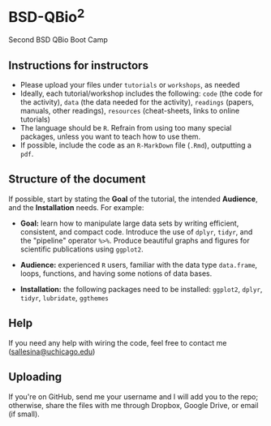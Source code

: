 # BSD-QBio$^2$
Second BSD QBio Boot Camp

## Instructions for instructors
- Please upload your files under `tutorials` or `workshops`, as needed
- Ideally, each tutorial/workshop includes the following: `code` (the code for the activity), `data` (the data needed for the activity), `readings` (papers, manuals, other readings), `resources` (cheat-sheets, links to online tutorials)
- The language should be `R`. Refrain from using too many special packages, unless you want to teach how to use them.
- If possible, include the code as an `R-MarkDown` file (`.Rmd`), outputting a `pdf`.

## Structure of the document
If possible, start by stating the **Goal** of the tutorial, the intended **Audience**, and the **Installation** needs. For example:

- **Goal:** learn how to manipulate large data sets by writing efficient, consistent, and compact code. Introduce the use of `dplyr`, `tidyr`, and the "pipeline" operator `%>%`. Produce beautiful graphs and figures for scientific publications using `ggplot2`.

- **Audience:** experienced `R` users, familiar with the data type `data.frame`, loops, functions, and having some notions of data bases.

- **Installation:** the following packages need to be installed: `ggplot2`, `dplyr`, `tidyr`, `lubridate`, `ggthemes`

## Help
If you need any help with wiring the code, feel free to contact me (sallesina@uchicago.edu)

## Uploading
If you're on GitHub, send me your username and I will add you to the repo; otherwise, share the files with me through Dropbox, Google Drive, or email (if small).

